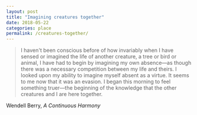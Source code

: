 ```yaml
---
layout: post
title: "Imagining creatures together"
date: 2018-05-22
categories: place
permalink: /creatures-together/
---
```


> I haven't been conscious before of how invariably when I have sensed or imagined the life of another creature, a tree or bird or animal, I have had to begin by imagining my own absence—as though there was a necessary competition between my life and theirs. I looked upon my ability to imagine myself absent as a virtue. It seems to me now that it was an evasion. I began this morning to feel something truer—the beginning of the knowledge that the other creatures and I are here together.

Wendell Berry, *A Continuous Harmony*
